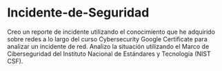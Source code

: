 # Incidente-de-Seguridad
Creo un reporte de incidente utilizando el conocimiento que he adquirido sobre redes a lo largo del curso Cybersecurity Google Certificate para analizar un incidente de red. Analizo la situación utilizando el Marco de Ciberseguridad del Instituto Nacional de Estándares y Tecnología (NIST CSF).
